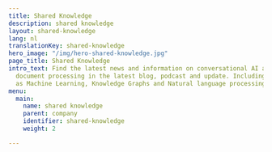 ```yaml
---
title: Shared Knowledge
description: shared knowledge
layout: shared-knowledge
lang: nl
translationKey: shared-knowledge
hero_image: "/img/hero-shared-knowledge.jpg"
page_title: Shared Knowledge
intro_text: Find the latest news and information on conversational AI and intelligent
  document processing in the latest blog, podcast and update. Including technology
  as Machine Learning, Knowledge Graphs and Natural language processing.
menu:
  main:
    name: shared knowledge
    parent: company
    identifier: shared-knowledge
    weight: 2

---
```

